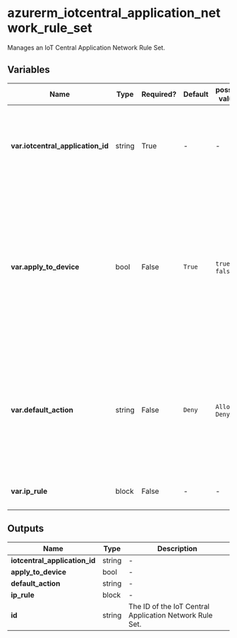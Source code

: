 # azurerm_iotcentral_application_network_rule_set

Manages an IoT Central Application Network Rule Set.

## Variables

| Name | Type | Required? |  Default  |  possible values |  Description |
| ---- | ---- | --------- |  ----------- | ----------- | ----------- |
| **var.iotcentral_application_id** | string | True | -  |  -  |  The ID of the IoT Central Application. Changing this forces a new resource to be created. | 
| **var.apply_to_device** | bool | False | `True`  |  `true`, `false`  |  Whether these IP Rules apply for device connectivity to IoT Hub and Device Provisioning Service associated with this IoT Central Application. Possible values are `true`, `false`. Defaults to `true` | 
| **var.default_action** | string | False | `Deny`  |  `Allow`, `Deny`  |  Specifies the default action for the IoT Central Application Network Rule Set. Possible values are `Allow` and `Deny`. Defaults to `Deny`. | 
| **var.ip_rule** | block | False | -  |  -  |  One or more `ip_rule` blocks. | 



## Outputs

| Name | Type | Description |
| ---- | ---- | --------- | 
| **iotcentral_application_id** | string  | - | 
| **apply_to_device** | bool  | - | 
| **default_action** | string  | - | 
| **ip_rule** | block  | - | 
| **id** | string  | The ID of the IoT Central Application Network Rule Set. | 